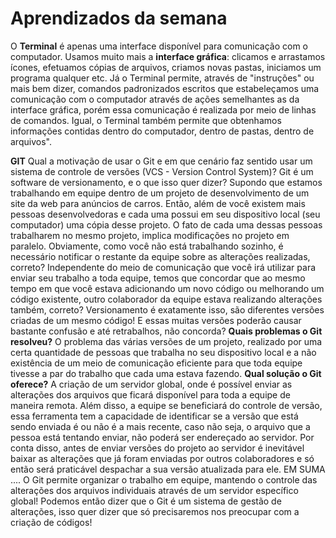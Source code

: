 # Aprendizados da semana

O **Terminal** é apenas uma interface disponível para comunicação com o computador. Usamos muito mais a **interface gráfica**: clicamos e arrastamos ícones, efetuamos cópias de arquivos, criamos novas pastas, iniciamos um programa qualquer etc.
Já o Terminal permite, através de "instruções" ou mais bem dizer, comandos padronizados escritos que estabeleçamos uma
comunicação com o computador através de ações semelhantes as da interface gráfica, porém essa comunicação é realizada por meio de linhas de comandos. Igual, o Terminal também permite que obtenhamos informações contidas dentro do
computador, dentro de pastas, dentro de arquivos".

**GIT**
Qual a motivação de usar o Git e em que cenário faz sentido usar um sistema de controle de versões (VCS - Version Control System)?
Git é um software de versionamento, e o que isso quer dizer? Supondo que estamos trabalhando em equipe dentro de um projeto de desenvolvimento de um site da web para anúncios de carros. Então, além de você existem mais pessoas desenvolvedoras e cada uma possui em seu dispositivo local (seu computador) uma cópia desse projeto. O fato de cada uma dessas pessoas trabalharem no mesmo projeto, implica modificações no projeto em paralelo. Obviamente, como você não está trabalhando sozinho, é necessário notificar o restante da equipe sobre as alterações realizadas, correto? Independente do meio de comunicação que você irá utilizar para enviar seu trabalho a toda equipe, temos que concordar que ao mesmo tempo em que você estava adicionando um novo código ou melhorando um código existente, outro colaborador da equipe estava realizando alterações também, correto?
Versionamento é exatamente isso, são diferentes versões criadas de um mesmo código! E essas muitas versões poderão causar bastante confusão e até retrabalhos, não concorda?
**Quais problemas o Git resolveu?**
O problema das várias versões de um projeto, realizado por uma certa quantidade de pessoas que trabalha no seu dispositivo local e a não existência de um meio de comunicação eficiente para que toda equipe tivesse a par do trabalho que cada uma estava fazendo.
**Qual solução o Git oferece?**
A criação de um servidor global, onde é possível enviar as alterações dos arquivos que ficará disponível para toda a equipe de maneira remota. Além disso, a equipe se beneficiará do controle de versão, essa ferramenta tem a capacidade de identificar se a versão que está sendo enviada é ou não é a mais recente, caso não seja, o arquivo que a pessoa está tentando enviar, não poderá ser endereçado ao servidor. Por conta disso, antes de enviar versões do projeto ao servidor é inevitável baixar as alterações que já foram enviadas por outros colaboradores e só então será praticável despachar a sua versão atualizada para ele.
EM SUMA ....
O Git permite organizar o trabalho em equipe, mantendo o controle das alterações dos arquivos individuais através de um servidor específico global!
Podemos então dizer que o Git é um sistema de gestão de alterações, isso quer dizer que só precisaremos nos preocupar com a criação de códigos!

